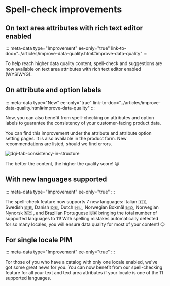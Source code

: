 # Spell-check improvements

## On text area attributes with rich text editor enabled
::: meta-data type="Improvement" ee-only="true" link-to-doc="../articles/improve-data-quality.html#improve-data-quality"
:::

To help reach higher data quality content, spell-check and suggestions are now available on text area attributes with rich text editor enabled (WYSIWYG).

## On attribute and option labels
::: meta-data type="New" ee-only="true" link-to-doc="../articles/improve-data-quality.html#improve-data-quality"
:::

Now, you can also benefit from spell-checking on attributes and option labels to guarantee the consistency of your customer-facing product data.

You can find this improvement under the attribute and attribute option setting pages. It is also available in the product form. New recommendations are listed, should we find errors. 

![dqi-tab-consistency-in-structure](../img/data-quality-attribute-label-spell-check.png)

The better the content, the higher the quality score! :wink:

## With new languages supported
::: meta-data type="Improvement" ee-only="true"
:::

The spell-check feature now supports 7 new languages: Italian 🇮🇹, Swedish 🇸🇪, Danish 🇩🇰, Dutch 🇳🇱, Norwegian Bokmål 🇳🇴, Norwegian Nynorsk 🇳🇴 , and Brazilian Portuguese 🇧🇷 bringing the total number of supported languages to 11! With spelling mistakes automatically detected for so many locales, you will ensure data quality for most of your content! :wink:

## For single locale PIM
::: meta-data type="Improvement" ee-only="true"
:::

For those of you who have a catalog with only one locale enabled, we've got some great news for you. You can now benefit from our spell-checking feature for all your text and text area attributes if your locale is one of the 11 supported languages.
